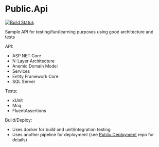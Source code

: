 # Public.Api

[![Build Status](https://dev.azure.com/MichaelTrullasGarcia/Public/_apis/build/status%2FPublic.Api%20-%20Build?branchName=main)](https://dev.azure.com/MichaelTrullasGarcia/Public/_build/latest?definitionId=3&branchName=main)

Sample API for testing/fun/learning purposes using good architecture and tests

API:
- ASP.NET Core
- N-Layer Architecture
- Anemic Domain Model
- Services
- Entity Framework Core
- SQL Server

Tests:
- xUnit
- Moq
- FluentAssertions

Build/Deploy:
- Uses docker for build and unit/integration testing
- Uses another pipeline for deployment (see [Public.Deployment](https://github.com/michaeltg17/Public.Deployment) repo for details)
